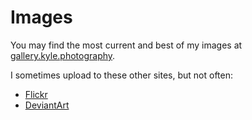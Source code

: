 # Images

You may find the most current and best of my images at
[gallery.kyle.photography](https://gallery.kyle.photography/).

I sometimes upload to these other sites, but not often:

* [Flickr](https://www.flickr.com/photos/kabakadragon)
* [DeviantArt](https://kabakalion.deviantart.com/)
